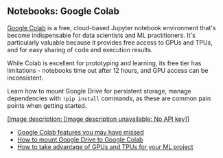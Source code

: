 ## Notebooks: Google Colab

[Google Colab](https://colab.research.google.com/) is a free, cloud-based Jupyter notebook environment that's become indispensable for data scientists and ML practitioners. It's particularly valuable because it provides free access to GPUs and TPUs, and for easy sharing of code and execution results.

While Colab is excellent for prototyping and learning, its free tier has limitations - notebooks time out after 12 hours, and GPU access can be inconsistent.

Learn how to mount Google Drive for persistent storage, manage dependencies with `!pip install` commands, as these are common pain points when getting started.

[[Image description: [Image description unavailable: No API key]]](https://youtu.be/inN8seMm7UI)

- [Google Colab features you may have missed](https://youtu.be/rNgswRZ2C1Y)
- [How to mount Google Drive to Google Colab](https://youtu.be/8HvugBq5NKg)
- [How to take advantage of GPUs and TPUs for your ML project](https://youtu.be/tCYSce6l8gA)
